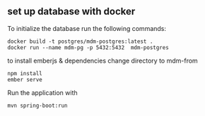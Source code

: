 ## set up database with docker
To initialize the database run the following commands:

```
docker build -t postgres/mdm-postgres:latest .
docker run --name mdm-pg -p 5432:5432  mdm-postgres
```

to install emberjs & dependencies change directory to mdm-from
```
npm install
ember serve
```


Run the application with
```
mvn spring-boot:run
```